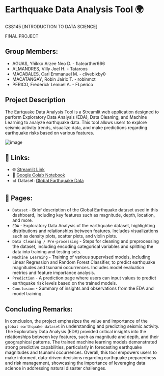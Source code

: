# Earthquake Data Analysis Tool 🌍
CSS145 [INTRODUCTION TO DATA SCIENCE]

FINAL PROJECT

## Group Members:

* AGUAS, Yñikko Arzee Neo D. - flatearther666
* ALMANDRES, Villy Joel H. - Tataroos
* MACABALES, Carl Emmanuel M. - clivebixby0
* MACATANGAY, Robin Jairic T. - robinmct
* PERICO, Frederick Lemuel A. - FLperico
  
## Project Description
The Eartquake Data Analysis Tool is a Streamlit web application designed to perform Exploratory Data Analysis (EDA), Data Cleaning, and Machine Learning to analyze earthquake data. This tool allows users to explore seismic activity trends, visualize data, and make predictions regarding earthquake risks based on various features.

![image](https://github.com/user-attachments/assets/eca7d3ed-9a05-473d-8091-ac1d63f90245)

## 🔗 Links:

* 🌐 [Streamlit Link](https://earfquake-atjsxhtyuvwrcjwyfbjyx2.streamlit.app)
* 📗 [Google Colab Notebook](https://colab.research.google.com/drive/1fqo1CAWVw0KW-BDNPa6OpRO5MfBTDSc7?usp=sharing)
* 📊 Dataset: [Global Earthquake Data](https://www.kaggle.com/datasets/shreyasur965/recent-earthquakes)

## 📖 Pages:
* `Dataset` - Brief description of the Global Earthquake dataset used in this dashboard, including key features such as magnitude, depth, location, and more.
* `EDA` - Exploratory Data Analysis of the earthquake dataset, highlighting distributions and relationships between features. Includes visualizations such as density plots, scatter plots, and violin plots.
* `Data Cleaning / Pre-processing` - Steps for cleaning and preprocessing the dataset, including encoding categorical variables and splitting the data into training and testing sets.
* `Machine Learning` - Training of various supervised models, including Linear Regression and Random Forest Classifier, to predict earthquake magnitudes and tsunami occurrences. Includes model evaluation metrics and feature importance analysis.
* `Prediction` - A prediction page where users can input values to predict earthquake risk levels based on the trained models.
* `Conclusion` - Summary of insights and observations from the EDA and model training.

## Concluding Remarks:

In conclusion, the project emphasizes the value and importance of the `global earthquake dataset` in understanding and predicting seismic activity. The Exploratory Data Analysis (EDA) provided critical insights into the relationships between key features, such as magnitude and depth, and their geographical patterns. The trained machine learning models demonstrated strong predictive capabilities, particularly in forecasting earthquake magnitudes and tsunami occurrences. Overall, this tool empowers users to make informed, data-driven decisions regarding earthquake preparedness and risk management, showcasing the importance of leveraging data science in addressing natural disaster challenges.
